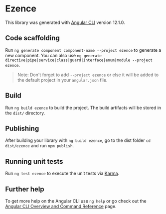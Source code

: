 # Ezence

This library was generated with [Angular CLI](https://github.com/angular/angular-cli) version 12.1.0.

## Code scaffolding

Run `ng generate component component-name --project ezence` to generate a new component. You can also
use `ng generate directive|pipe|service|class|guard|interface|enum|module --project ezence`.
> Note: Don't forget to add `--project ezence` or else it will be added to the default project in your `angular.json` file.

## Build

Run `ng build ezence` to build the project. The build artifacts will be stored in the `dist/` directory.

## Publishing

After building your library with `ng build ezence`, go to the dist folder `cd dist/ezence` and run `npm publish`.

## Running unit tests

Run `ng test ezence` to execute the unit tests via [Karma](https://karma-runner.github.io).

## Further help

To get more help on the Angular CLI use `ng help` or go check out
the [Angular CLI Overview and Command Reference](https://angular.io/cli) page.
